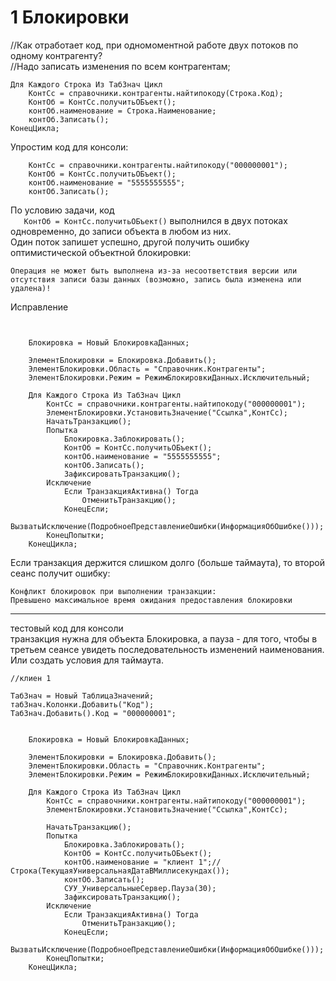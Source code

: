 # 1 Блокировки

//Как отработает код, при одномоментной работе двух потоков по одному контрагенту?  
//Надо записать изменения по всем контрагентам;  
```
Для Каждого Строка Из ТабЗнач Цикл
	КонтСс = справочники.контрагенты.найтипокоду(Строка.Код);
	КонтОб = КонтСс.получитьОБъект();
	контОб.наименование = Строка.Наименование;
	контОб.Записать();
КонецЦикла;
```

Упростим код для консоли:  
```
	КонтСс = справочники.контрагенты.найтипокоду("000000001");  
	КонтОб = КонтСс.получитьОБъект();  
	контОб.наименование = "5555555555";  
	контОб.Записать();  
```

По условию задачи, код   
```    КонтОб = КонтСс.получитьОБъект() ```
выполнился в двух потоках одновременно, до записи объекта в любом из них.  
Один поток запишет успешно, другой получить ошибку оптимистической объектной блокировки:  
```
Операция не может быть выполнена из-за несоответствия версии или отсутствия записи базы данных (возможно, запись была изменена или удалена)!
```

Исправление  

```
	
	
	Блокировка = Новый БлокировкаДанных;
					
	ЭлементБлокировки = Блокировка.Добавить();
	ЭлементБлокировки.Область = "Справочник.Контрагенты";
	ЭлементБлокировки.Режим = РежимБлокировкиДанных.Исключительный;
	
	Для Каждого Строка Из ТабЗнач Цикл
		КонтСс = справочники.контрагенты.найтипокоду("000000001");  
		ЭлементБлокировки.УстановитьЗначение("Ссылка",КонтСс);
		НачатьТранзакцию();
		Попытка
			Блокировка.Заблокировать();
			КонтОб = КонтСс.получитьОБъект();  
			контОб.наименование = "5555555555";  
			контОб.Записать();  
			ЗафиксироватьТранзакцию();
		Исключение
			Если ТранзакцияАктивна() Тогда
				ОтменитьТранзакцию();
			КонецЕсли;
			ВызватьИсключение(ПодробноеПредставлениеОшибки(ИнформацияОбОшибке()));
		КонецПопытки;
	КонецЦикла;

```

Если транзакция держится слишком долго (больше таймаута), то второй сеанс получит ошибку:  
```
Конфликт блокировок при выполнении транзакции:
Превышено максимальное время ожидания предоставления блокировки
```

-----------------------------
тестовый код для консоли  
транзакция нужна для объекта Блокировка, а пауза - для того, чтобы в третьем сеансе увидеть последовательность изменений наименования. Или создать условия для таймаута.  

```
//клиен 1

ТабЗнач = Новый ТаблицаЗначений;
табЗнач.Колонки.Добавить("Код");
ТабЗнач.Добавить().Код = "000000001";


	Блокировка = Новый БлокировкаДанных;
					
	ЭлементБлокировки = Блокировка.Добавить();
	ЭлементБлокировки.Область = "Справочник.Контрагенты";
	ЭлементБлокировки.Режим = РежимБлокировкиДанных.Исключительный;
	
	Для Каждого Строка Из ТабЗнач Цикл
		КонтСс = справочники.контрагенты.найтипокоду("000000001");  
		ЭлементБлокировки.УстановитьЗначение("Ссылка",КонтСс);

		НачатьТранзакцию();
		Попытка
			Блокировка.Заблокировать();
			КонтОб = КонтСс.получитьОБъект();  
			контОб.наименование = "клиент 1";//Строка(ТекущаяУниверсальнаяДатаВМиллисекундах());  
			контОб.Записать();  
			СУУ_УниверсальныеСервер.Пауза(30);
			ЗафиксироватьТранзакцию();
		Исключение
			Если ТранзакцияАктивна() Тогда
				ОтменитьТранзакцию();
			КонецЕсли;
			ВызватьИсключение(ПодробноеПредставлениеОшибки(ИнформацияОбОшибке()));
		КонецПопытки;
	КонецЦикла;


```